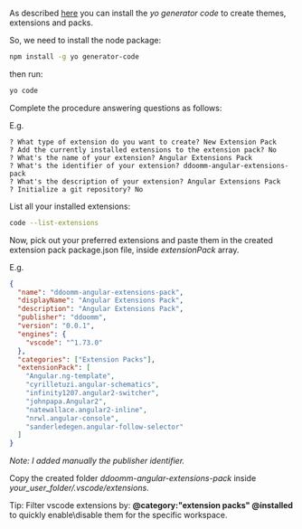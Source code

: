 As described [here](https://code.visualstudio.com/blogs/2017/03/07/extension-pack-roundup) you can install the _yo generator code_ to create themes, extensions and packs.

So, we need to install the node package:

```sh
npm install -g yo generator-code
```

then run:

```sh
yo code
```

Complete the procedure answering questions as follows:

E.g.

```
? What type of extension do you want to create? New Extension Pack
? Add the currently installed extensions to the extension pack? No
? What's the name of your extension? Angular Extensions Pack
? What's the identifier of your extension? ddoomm-angular-extensions-pack
? What's the description of your extension? Angular Extensions Pack
? Initialize a git repository? No
```

List all your installed extensions:

```sh
code --list-extensions
```

Now, pick out your preferred extensions and paste them in the created extension pack package.json file, inside _extensionPack_ array.

E.g.

```json
{
  "name": "ddoomm-angular-extensions-pack",
  "displayName": "Angular Extensions Pack",
  "description": "Angular Extensions Pack",
  "publisher": "ddoomm",
  "version": "0.0.1",
  "engines": {
    "vscode": "^1.73.0"
  },
  "categories": ["Extension Packs"],
  "extensionPack": [
    "Angular.ng-template",
    "cyrilletuzi.angular-schematics",
    "infinity1207.angular2-switcher",
    "johnpapa.Angular2",
    "natewallace.angular2-inline",
    "nrwl.angular-console",
    "sanderledegen.angular-follow-selector"
  ]
}
```

_Note: I added manually the publisher identifier._

Copy the created folder _ddoomm-angular-extensions-pack_ inside _your_user_folder/.vscode/extensions_.

Tip: Filter vscode extensions by: **@category:"extension packs" @installed** to quickly enable\disable them for the specific workspace.
